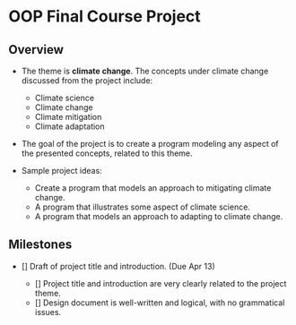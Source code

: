 # OOP Final Course Project

## Overview 

- The theme is **climate change**. The concepts under climate change discussed from the project include:
    
    - Climate science
    - Climate change
    - Climate mitigation
    - Climate adaptation

- The goal of the project is to create a program modeling any aspect of the presented concepts, related to this theme.
- Sample project ideas:
    
    - Create a program that models an approach to mitigating climate change.
    - A program that illustrates some aspect of climate science.
    - A program that models an approach to adapting to climate change.

## Milestones

- [] Draft of project title and introduction. (Due Apr 13)

    - [] Project title and introduction are very clearly related to the project theme.
    - [] Design document is well-written and logical, with no grammatical issues.

